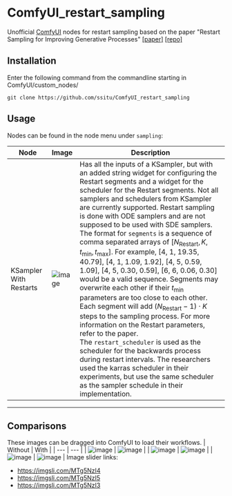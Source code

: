 # ComfyUI_restart_sampling
Unofficial [ComfyUI](https://github.com/comfyanonymous/ComfyUI) nodes for restart sampling based on the paper "Restart Sampling for Improving Generative Processes" 
[[paper]](https://arxiv.org/abs/2306.14878) [[repo]](https://github.com/Newbeeer/diffusion_restart_sampling)

## Installation

Enter the following command from the commandline starting in ComfyUI/custom_nodes/
```
git clone https://github.com/ssitu/ComfyUI_restart_sampling
```

## Usage

Nodes can be found in the node menu under `sampling`:

|Node|Image|Description|
| --- | --- | --- |
| KSampler With Restarts | ![image](https://github.com/ssitu/ComfyUI_restart_sampling/assets/57548627/7696da21-ea8c-4263-91a9-658d0f87dc47) | Has all the inputs of a KSampler, but with an added string widget for configuring the Restart segments and a widget for the scheduler for the Restart segments. Not all samplers and schedulers from KSampler are currently supported. Restart sampling is done with ODE samplers and are not supposed to be used with SDE samplers. <br>The format for `segments` is a sequence of comma separated arrays of ${[N_{\textrm{Restart}}, K, t_{\textrm{min}}, t_{\textrm{max}}]}$. For example, [4, 1, 19.35, 40.79], [4, 1, 1.09, 1.92], [4, 5, 0.59, 1.09], [4, 5, 0.30, 0.59], [6, 6, 0.06, 0.30] would be a valid sequence. Segments may overwrite each other if their $t_{\textrm{min}}$ parameters are too close to each other. Each segment will add $(N_{\textrm{Restart}} - 1) \cdot K$ steps to the sampling process. For more information on the Restart parameters, refer to the paper. <br>The `restart_scheduler` is used as the scheduler for the backwards process during restart intervals. The researchers used the karras scheduler in their experiments, but use the same scheduler as the sampler schedule in their implementation. |

---

## Comparisons
These images can be dragged into ComfyUI to load their workflows.
| Without | With |
| --- | --- |
| ![image](./examples/heun_edm_00002_.png) | ![image](./examples/heun_edm_restarts_00002_.png) |
| ![image](./examples/heun_edm_00003_.png) | ![image](./examples/heun_edm_restarts_00003_.png) |
| ![image](./examples/heun_edm_00001_.png) | ![image](./examples/heun_edm_restarts_00001_.png) |
Image slider links:
- https://imgsli.com/MTg5NzI4
- https://imgsli.com/MTg5NzI5
- https://imgsli.com/MTg5NzI3